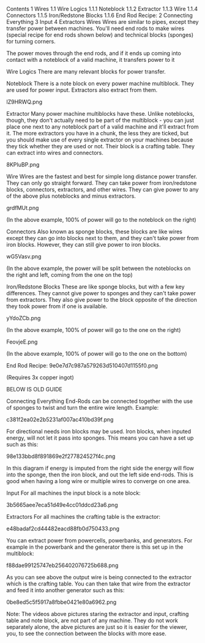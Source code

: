 Contents
1 Wires
1.1 Wire Logics
1.1.1 Noteblock
1.1.2 Extractor
1.1.3 Wire
1.1.4 Connectors
1.1.5 Iron/Redstone Blocks
1.1.6 End Rod Recipe:
2 Connecting Everything
3 Input
4 Extractors
Wires
Wires are similar to pipes, except they transfer power between machines. You'll need end rods to make wires (special recipe for end rods shown below) and technical blocks (sponges) for turning corners.

The power moves through the end rods, and if it ends up coming into contact with a noteblock of a valid machine, it transfers power to it

Wire Logics
There are many relevant blocks for power transfer.

Noteblock
There is a note block on every power machine multiblock. They are used for power input. Extractors also extract from them.

lZ9HRWQ.png

Extractor
Many power machine multiblocks have these. Unlike noteblocks, though, they don't actually need to be part of the multiblock - you can just place one next to any noteblock part of a valid machine and it'll extract from it. The more extractors you have in a chunk, the less they are ticked, but you should make use of every single extractor on your machines because they tick whether they are used or not. Their block is a crafting table. They can extract into wires and connectors.

8KPIuBP.png

Wire
Wires are the fastest and best for simple long distance power transfer. They can only go straight forward. They can take power from iron/redstone blocks, connectors, extractors, and other wires. They can give power to any of the above plus noteblocks and minus extractors.

grdfMUt.png

(In the above example, 100% of power will go to the noteblock on the right)

Connectors
Also known as sponge blocks, these blocks are like wires except they can go into blocks next to them, and they can't take power from iron blocks. However, they can still give power to iron blocks.

wG5Vasv.png

(In the above example, the power will be split between the noteblocks on the right and left, coming from the one on the top)

Iron/Redstone Blocks
These are like sponge blocks, but with a few key differences. They cannot give power to sponges and they can't take power from extractors. They also give power to the block opposite of the direction they took power from if one is available.

yYdoZCb.png

(In the above example, 100% of power will go to the one on the right)

FeovjeE.png

(In the above example, 100% of power will go to the one on the bottom)

End Rod Recipe:
9e0e7d7c987a579263d510407d1155f0.png

(Requires 3x copper ingot)

BELOW IS OLD GUIDE

Connecting Everything
End-Rods can be connected together with the use of sponges to twist and turn the entire wire length. Example:

c381f2ea02e2b5231af007ac410bd39f.png

For directional needs iron blocks may be used. Iron blocks, when inputed energy, will not let it pass into sponges. This means you can have a set up such as this:

98e133bbd8f891869e2f277824527f4c.png

In this diagram if energy is imputed from the right side the energy will flow into the sponge, then the iron block, and out the left side end-rods. This is good when having a long wire or multiple wires to converge on one area.

Input
For all machines the input block is a note block:

3b5665aee7eca51d49e4cc01ddcd23a6.png

Extractors
For all machines the crafting table is the extractor:

e48badaf2cd44482eacd88fb0d750433.png

You can extract power from powercells, powerbanks, and generators. For example in the powerbank and the generator there is this set up in the multiblock:

f88dae99125747eb256402076725b688.png

As you can see above the output wire is being connected to the extractor which is the crafting table. You can then take that wire from the extractor and feed it into another generator such as this:

0be8ed5c5f5917a8fbbe0421e80a6962.png

Note: The videos above pictures staring the extractor and input, crafting table and note block, are not part of any machine. They do not work separately alone, the abve pictures are just so it is easier for the viewer, you, to see the connection between the blocks with more ease.